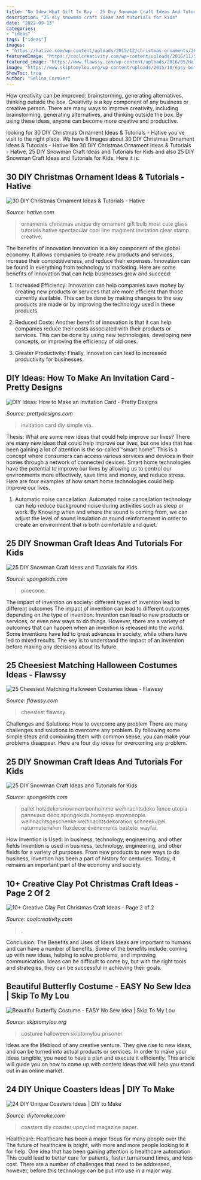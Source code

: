 ```yaml
---
title: "No Idea What Gift To Buy : 25 Diy Snowman Craft Ideas And Tutorials For Kids"
description: "25 diy snowman craft ideas and tutorials for kids"
date: "2022-09-13"
categories:
- "ideas"
tags: ["ideas"]
images:
- "https://hative.com/wp-content/uploads/2015/12/christmas-ornaments/20-diy-christmas-ornaments-ideas-tutorials.jpg"
featuredImage: "https://coolcreativity.com/wp-content/uploads/2016/11/Santa-Chimmey-Place-Setting-.jpg"
featured_image: "https://www.flawssy.com/wp-content/uploads/2016/05/Halloween-in-Japan.jpg"
image: "https://www.skiptomylou.org/wp-content/uploads/2015/10/easy-butterfly-costume.jpg"
ShowToc: true
author: "Selina Cormier"
---
```



How creativity can be improved: brainstorming, generating alternatives, thinking outside the box.
Creativity is a key component of any business or creative person. There are many ways to improve creativity, including brainstorming, generating alternatives, and thinking outside the box. By using these ideas, anyone can become more creative and productive.

	

		
looking for 30 DIY Christmas Ornament Ideas &amp; Tutorials - Hative you've visit to the right place. We have 8 Images about 30 DIY Christmas Ornament Ideas &amp; Tutorials - Hative like 30 DIY Christmas Ornament Ideas &amp; Tutorials - Hative, 25 DIY Snowman Craft Ideas and Tutorials for Kids and also 25 DIY Snowman Craft Ideas and Tutorials for Kids. Here it is:
		
    
## 30 DIY Christmas Ornament Ideas &amp; Tutorials - Hative

<img loading=lazy src="https://hative.com/wp-content/uploads/2015/12/christmas-ornaments/20-diy-christmas-ornaments-ideas-tutorials.jpg" onerror="this.onerror=null;this.src='https://tse4.mm.bing.net/th?id=OIP.N2zwppPRqNcSmszVyjm85QHaLG&amp;pid=15.1';" alt="30 DIY Christmas Ornament Ideas &amp; Tutorials - Hative">

_Source: hative.com_

>ornaments christmas unique diy ornament gift bulb most cute glass tutorials hative spectacular cool line magment invitation clear stamp creative. 

	

The benefits of innovation
Innovation is a key component of the global economy. It allows companies to create new products and services, increase their competitiveness, and reduce their expenses. Innovation can be found in everything from technology to marketing. Here are some benefits of innovation that can help businesses grow and succeed:
1. Increased Efficiency: Innovation can help companies save money by creating new products or services that are more efficient than those currently available. This can be done by making changes to the way products are made or by improving the technology used in these products.

2. Reduced Costs: Another benefit of innovation is that it can help companies reduce their costs associated with their products or services. This can be done by using new technologies, developing new concepts, or improving the efficiency of old ones.

3. Greater Productivity: Finally, innovation can lead to increased productivity for businesses.

    
## DIY Ideas: How To Make An Invitation Card - Pretty Designs

<img loading=lazy src="http://www.prettydesigns.com/wp-content/uploads/2014/11/DIY-Simple-Invitation-Card.jpg" onerror="this.onerror=null;this.src='https://tse4.mm.bing.net/th?id=OIP.OSJFOWReXFp2WJfKrNv9FQHaPC&amp;pid=15.1';" alt="DIY Ideas: How to Make an Invitation Card - Pretty Designs">

_Source: prettydesigns.com_

>invitation card diy simple via. 

	

Thesis: What are some new ideas that could help improve our lives?
There are many new ideas that could help improve our lives, but one idea that has been gaining a lot of attention is the so-called “smart home”. This is a concept where consumers can access various services and devices in their homes through a network of connected devices. Smart home technologies have the potential to improve our lives by allowing us to control our environments more effectively, save time and money, and reduce stress. Here are four examples of how smart home technologies could help improve our lives.
1. Automatic noise cancellation: Automated noise cancellation technology can help reduce background noise during activities such as sleep or work. By Knowing when and where the sound is coming from, we can adjust the level of sound insulation or sound reinforcement in order to create an environment that is both comfortable and quiet.


    
## 25 DIY Snowman Craft Ideas And Tutorials For Kids

<img loading=lazy src="https://www.spongekids.com/wp-content/uploads/2016/12/diy-snowman/15-diy-snowman-crafts-for-kids.jpg" onerror="this.onerror=null;this.src='https://tse1.mm.bing.net/th?id=OIP.uHZInlfc3-qrEXLonU1ZqwHaHa&amp;pid=15.1';" alt="25 DIY Snowman Craft Ideas and Tutorials for Kids">

_Source: spongekids.com_

>pinecone. 

	

The impact of invention on society: different types of invention lead to different outcomes
The impact of invention can lead to different outcomes depending on the type of invention. Invention can lead to new products or services, or even new ways to do things. However, there are a variety of outcomes that can happen when an invention is released into the world. Some inventions have led to great advances in society, while others have led to mixed results. The key is to understand the impact of an invention before making any decisions about its future.

    
## 25 Cheesiest Matching Halloween Costumes Ideas - Flawssy

<img loading=lazy src="https://www.flawssy.com/wp-content/uploads/2016/05/Halloween-in-Japan.jpg" onerror="this.onerror=null;this.src='https://tse2.mm.bing.net/th?id=OIP._vwYUiJfwPl5Crn_etMB9AHaKo&amp;pid=15.1';" alt="25 Cheesiest Matching Halloween Costumes Ideas - Flawssy">

_Source: flawssy.com_

>cheesiest flawssy. 

	

Challenges and Solutions: How to overcome any problem
There are many challenges and solutions to overcome any problem. By following some simple steps and combining them with common sense, you can make your problems disappear. Here are four diy ideas for overcoming any problem.

    
## 25 DIY Snowman Craft Ideas And Tutorials For Kids

<img loading=lazy src="https://spongekids.com/wp-content/uploads/2016/12/diy-snowman/7-diy-snowman-crafts-for-kids.jpg" onerror="this.onerror=null;this.src='https://tse3.mm.bing.net/th?id=OIP.nlexac-po2EG0n2D2VFOuAHaNJ&amp;pid=15.1';" alt="25 DIY Snowman Craft Ideas and Tutorials for Kids">

_Source: spongekids.com_

>pallet holzdeko snowmen bonhomme weihnachtsdeko fence utopia panneaux déco spongekids homeyep snowpeople weihnachtsgeschenke weihnachtsdekoration schneekugel naturmaterialien fluxdecor événements bastelei wayfai. 

	

How Invention is Used: In business, technology, engineering, and other fields
Invention is used in business, technology, engineering, and other fields for a variety of purposes. From new products to new ways to do business, invention has been a part of history for centuries. Today, it remains an important part of the economy and society.

    
## 10+ Creative Clay Pot Christmas Craft Ideas - Page 2 Of 2

<img loading=lazy src="https://coolcreativity.com/wp-content/uploads/2016/11/Santa-Chimmey-Place-Setting-.jpg" onerror="this.onerror=null;this.src='https://tse2.mm.bing.net/th?id=OIP.6TWEg1brUcOWc3RpRh8d7QHaLb&amp;pid=15.1';" alt="10+ Creative Clay Pot Christmas Craft Ideas - Page 2 of 2">

_Source: coolcreativity.com_

>. 

	

Conclusion: The Benefits and Uses of Ideas
Ideas are important to humans and can have a number of benefits. Some of the benefits include: coming up with new ideas, helping to solve problems, and improving communication. Ideas can be difficult to come by, but with the right tools and strategies, they can be successful in achieving their goals.

    
## Beautiful Butterfly Costume - EASY No Sew Idea | Skip To My Lou

<img loading=lazy src="https://www.skiptomylou.org/wp-content/uploads/2015/10/easy-butterfly-costume.jpg" onerror="this.onerror=null;this.src='https://tse4.mm.bing.net/th?id=OIP.OaJpOOWTIBgDxAQUBN0_zQHaKm&amp;pid=15.1';" alt="Beautiful Butterfly Costume - EASY No Sew idea | Skip To My Lou">

_Source: skiptomylou.org_

>costume halloween skiptomylou prisoner. 

	

Ideas are the lifeblood of any creative venture. They give rise to new ideas, and can be turned into actual products or services. In order to make your ideas tangible, you need to have a plan and execute it efficiently. This article will guide you on how to come up with content ideas that will help you stand out in an online market.

    
## 24 DIY Unique Coasters Ideas | DIY To Make

<img loading=lazy src="http://www.diytomake.com/wp-content/uploads/2016/09/upcycled-magazine-coasters.jpg" onerror="this.onerror=null;this.src='https://tse4.mm.bing.net/th?id=OIP.9e_7zC_qJOUsR9d0jLmEygHaKv&amp;pid=15.1';" alt="24 DIY Unique Coasters Ideas | DIY to Make">

_Source: diytomake.com_

>coasters diy coaster upcycled magazine paper. 

	

Healthcare: Healthcare has been a major focus for many people over the
The future of healthcare is bright, with more and more people looking to it for help. One idea that has been gaining attention is healthcare automation. This could lead to better care for patients, faster turnaround times, and less cost. There are a number of challenges that need to be addressed, however, before this technology can be put into use in a major way.

